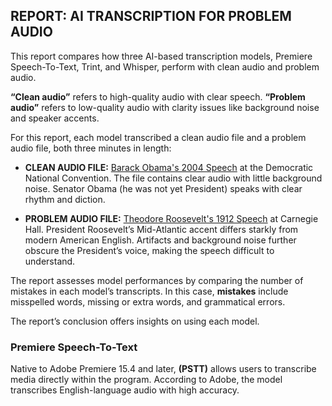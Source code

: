 ## REPORT: AI TRANSCRIPTION FOR PROBLEM AUDIO

This report compares how three AI-based transcription models, Premiere Speech-To-Text, Trint, and Whisper, perform with clean audio and problem audio.

**“Clean audio”** refers to high-quality audio with clear speech. **“Problem audio”** refers to low-quality audio with clarity issues like background noise and speaker accents.

For this report, each model transcribed a clean audio file and a problem audio file, both three minutes in length:

- **CLEAN AUDIO FILE:** [Barack Obama's 2004 Speech](https://www.youtube.com/watch?v=ueMNqdB1QIE) at the Democratic National Convention. The file contains clear audio with little background noise. Senator Obama (he was not yet President) speaks with clear rhythm and diction.
  
- **PROBLEM AUDIO FILE:** [Theodore Roosevelt's 1912 Speech](https://www.youtube.com/watch?v=uhlzdjPGxrs) at Carnegie Hall. President Roosevelt’s Mid-Atlantic accent differs starkly from modern American English. Artifacts and background noise further obscure the President’s voice, making the speech difficult to understand.

The report assesses model performances by comparing the number of mistakes in each model’s transcripts. In this case, **mistakes** include misspelled words, missing or extra words, and grammatical errors.

The report’s conclusion offers insights on using each model.

### Premiere Speech-To-Text

Native to Adobe Premiere 15.4 and later,  **(PSTT)** allows users to transcribe media directly within the program. According to Adobe, the model transcribes English-language audio with high accuracy.
